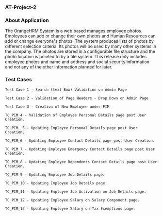 ### AT-Project-2

### About Application

The OrangeHRM System is a web based manages employee photos. Employees can add or change their own photos and Human Resources can add or change everyone's photos. 
The system produces lists of photos by different selection criteria. Its photos will be used by many other systems in the company. 
The photos are stored in a configurable file structure and the photo location is pointed to by a file system. 
This release only includes employee photos and name and address and social security information and not any of the other information planned for later.

### Test Cases

```
Test Case 1 - Search (text Box) Validation on Admin Page

Test Case 2 - Validation of Page Headers - Drop Down on Admin Page

Test Case 3 - Creation of New Employee under PIM

TC_PIM_4 - Validation of Employee Personal Details page post User Creation.

TC_PIM_ 5 - Updating Employee Personal Details page post User Creation.

TC_PIM_6 - Updating Employee Contact Details page post User Creation.

TC_PIM_7 - Updating Employee Emergency Contact Details page post User Creation.

TC_PIM_8 - Updating Employee Dependents Contact Details page post User Creation.

TC_PIM 9 - Updating Employee Job Details page.

TC_PIM_10 - Updating Employee Job Details page.

TC_PIM_11 - Updating Employee Job Activation on Job Details page.

TC_PIM_12 - Updating Employee Salary on Salary Component page.

TC_PIM_13 - Updating Employee Salary on Tax Exemptions page.
```
